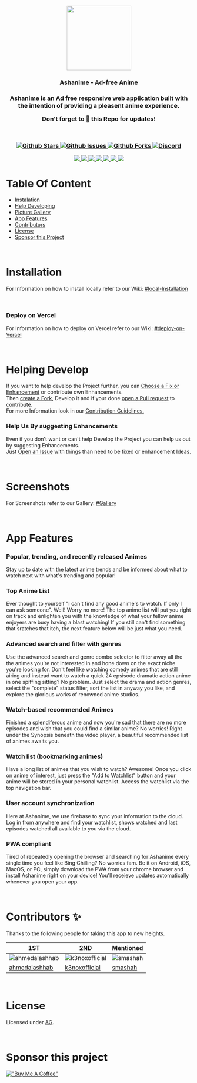 <p align="center"><img src="https://i.ibb.co/LSpM063/Asset-4.png" width="175"/></p>
<h3 align="center" > Ashanime - Ad-free Anime<h3/>

<p align="center">  Ashanime is an Ad free responsive web application built with the intention of providing a pleasent anime experience. <p/>

<p align="center"> Don't forget to 🌟 this Repo for updates! <p/>

<br />

<p align="center">
  <a href="https://github.com/Ashanime/Ashanime-Web-App">
      <img src="https://img.shields.io/github/stars/Ashanime/Ashanime-Web-App" alt="Github Stars">
    </a>
    <a href="https://www.gnu.org/licenses/agpl-3.0.en.html">
      <img src="https://img.shields.io/github/issues/Ashanime/Ashanime-Web-App" alt="Github Issues">
    </a>
     <a href="https://github.com/Ashanime/Ashanime-App">
      <img src="https://img.shields.io/github/forks/Ashanime/Ashanime-Web-App" alt="Github Forks">
  </a>
    <a href="https://discord.gg/G8W8wwEWfj">
      <img src="https://img.shields.io/discord/1013555216425173053?color=7289da&label=discord&logo=Discord&logoColor=7289da&style=flat" alt="Discord">
  </a>
</p>

<!-- DEPENDENCY BADGES -->
<p align="center">
   <a href="https://www.typescriptlang.org/">
    <img src="https://img.shields.io/github/package-json/dependency-version/Ashanime/Ashanime-Web-App/typescript?logo=typescript&style=flat-square">
  </a>
  <a href="https://17.reactjs.org/">
    <img src="https://img.shields.io/github/package-json/dependency-version/Ashanime/Ashanime-Web-App/react?filename=package.json&color=5fd9fb&logo=react&labelColor=222435&style=flat-square">
  </a>
  <a href="https://redux-toolkit.js.org/">
    <img src="https://img.shields.io/github/package-json/dependency-version/Ashanime/Ashanime-Web-App/@reduxjs/toolkit?filename=package.json&label=redux-toolkit&color=593d88&logo=redux&labelColor=242526&style=flat-square&logoColor=b58bf7">
  </a>
  <a href="https://tailwindcss.com/">
    <img src="https://img.shields.io/github/package-json/dependency-version/Ashanime/Ashanime-Web-App/dev/tailwindcss?filename=package.json&color=37b8f1&logo=tailwindcss&labelColor=0b1120&style=flat-square&logoColor=38bdf8">
  </a>
  <a href="https://www.framer.com/motion">
    <img src="https://img.shields.io/github/package-json/dependency-version/Ashanime/Ashanime-Web-App/framer-motion?logo=framer&style=flat-square">
  </a>
  <a href="">
    <img src="https://img.shields.io/github/package-json/dependency-version/Ashanime/Ashanime-Web-App/firebase?color=yellow&logo=firebase&style=flat-square">
     </a>
  <a href="https://headlessui.com/">
    <img src="https://img.shields.io/github/package-json/dependency-version/Ashanime/Ashanime-Web-App/@headlessui/react?logo=headless-ui&style=flat-square">
  </a>
</p>




# Table Of Content
- [Instalation](#installation)
- [Help Developing](#helping-develop)
- [Picture Gallery](#screenshots)
- [App Features](#-app-features-)
- [Contributors](#contributors-)
- [License](#license)
- [Sponsor this Project](#sponsor-this-project)


<br />

# Installation
For Information on how to install locally refer to our Wiki:
[#local-Installation](https://github.com/Ashanime/Ashanime-Web-App/wiki/Installation)

<br />

### Deploy on Vercel
For Information on how to deploy on Vercel refer to our Wiki:
[#deploy-on-Vercel](https://github.com/Ashanime/Ashanime-Web-App/wiki/Vercel-Installation)





<br />

# Helping Develop
If you want to help develop the Project further, you can [Choose a Fix or Enhancement](https://github.com/Ashanime/Ashanime-Web-App/issues/9#issue-1472046131) or contribute own Enhancements. <br />
Then [create a Fork](https://github.com/Ashanime/Ashanime-Web-App/fork), Develop it and if your done [open a Pull request](https://github.com/Ashanime/Ashanime-Web-App/pulls) to contribute.
<br />
  For more Information look in our [Contribution Guidelines.](https://github.com/Ashanime/Ashanime-Web-App/blob/main/CONTRIBUTING.md)
  
### Help Us By suggesting Enhancements
Even if you don't want or can't help Develop the Project you can help us out by suggesting Enhancements. <br />
Just [Open an Issue](https://github.com/Ashanime/Ashanime-Web-App/issues/new) with things than need to be fixed or enhancement Ideas.


<br />

# Screenshots
For Screenshots refer to our Gallery:
[#Gallery](https://github.com/Ashanime/Ashanime-Web-App/wiki/gallery)


<br />

  
  
<h1> App Features </h1>

### Popular, trending, and recently released Animes

Stay up to date with the latest anime trends and be informed about what to watch next with what's trending and popular!

### Top Anime List

Ever thought to yourself "I can't find any good anime's to watch. If only I can ask someone". Well! Worry no more! The top anime list will put you right on track and enlighten you with the knowledge of what your fellow anime enjoyers are busy having a blast watching! If you still can't find something that sratches that itch, the next feature below will be just what you need.

### Advanced search and filter with genres

Use the advanced search and genre combo selector to filter away all the the animes you're not interested in and hone down on the exact niche you're looking for. Don't feel like watching comedy animes that are still airing and instead want to watch a quick 24 epsisode dramatic action anime in one spiffing sitting? No problem. Just select the drama and action genres, select the "complete" status filter, sort the list in anyway you like, and explore the glorious works of renowned anime studios.

### Watch-based recommended Animes

Finished a splendiferous anime and now you're sad that there are no more episodes and wish that you could find a similar anime? No worries! Right under the Synopsis beneath the video player, a beautiful recommended list of animes awaits you.

### Watch list (bookmarking animes)

Have a long list of animes that you wish to watch? Awesome! Once you click on anime of interest, just press the "Add to Watchlist" button and your anime will be stored in your personal watchlist. Access the watchlist via the top navigation bar.

### User account synchronization

Here at Ashanime, we use firebase to sync your information to the cloud. Log in from anywhere and find your watchlist, shows watched and last episodes watched all available to you via the cloud.

### PWA compliant

Tired of repeatedly opening the browser and searching for Ashanime every single time you feel like Bing Chilling? No worries fam. Be it on Android, iOS, MacOS, or PC, simply download the PWA from your chrome browser and install Ashanime right on your device! You'll receieve updates automatically whenever you open your app.

<br />

# Contributors ✨

Thanks to the following people for taking this app to new heights.




|1ST|2ND|Mentioned|
|---|---|---------|
| ![ahmedalashhab](https://avatars.githubusercontent.com/u/96653465?s=100) | ![k3noxofficial](https://avatars.githubusercontent.com/u/46091052?s=100) |![smashah](https://avatars.githubusercontent.com/u/5903821?s=100) |
| [ahmedalashhab](https://github.com/ahmedalashhab) | [k3noxofficial](https://github.com/k3noxofficial) | [smashah](https://github.com/smashah) |





<br />



# License

Licensed under [AG](./LICENSE).

<br />

# Sponsor this project

[!["Buy Me A Coffee"](https://www.buymeacoffee.com/assets/img/custom_images/orange_img.png)](https://www.buymeacoffee.com/ahmedalashhab)
